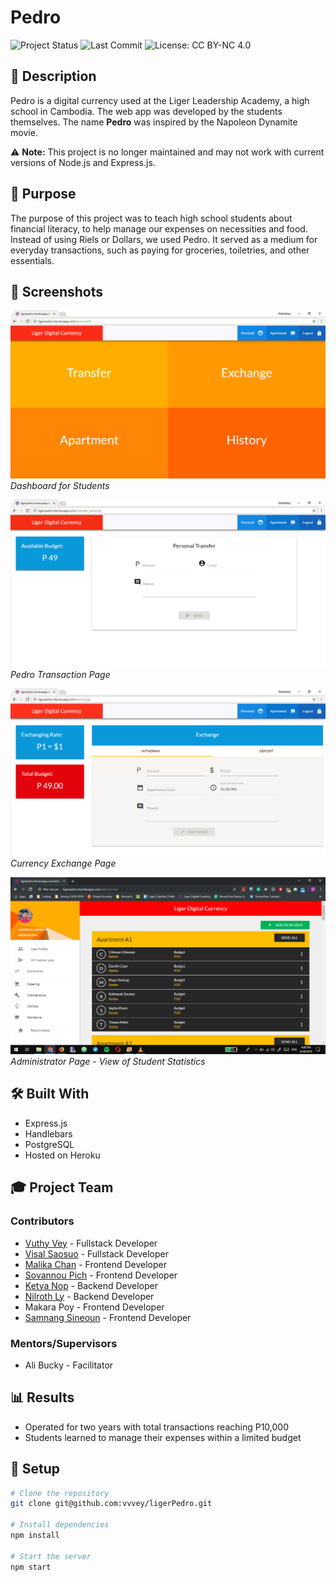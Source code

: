 # Pedro
![Project Status](https://img.shields.io/badge/status-archived-red)
![Last Commit](https://img.shields.io/badge/last%20commit-2021-orange)
![License: CC BY-NC 4.0](https://img.shields.io/badge/License-CC%20BY--NC%204.0-lightgrey.svg)

## 📝 Description
Pedro is a digital currency used at the Liger Leadership Academy, a high school in Cambodia. The web app was developed by the students themselves. The name <b>Pedro</b> was inspired by the Napoleon Dynamite movie.

⚠️ **Note:** This project is no longer maintained and may not work with current versions of Node.js and Express.js.

## 🎯 Purpose
The purpose of this project was to teach high school students about financial literacy, to help manage our expenses on necessities and food. Instead of using Riels or Dollars, we used Pedro. It served as a medium for everyday transactions, such as paying for groceries, toiletries, and other essentials. 

## 📸 Screenshots
![Screenshot 1](public/img/pedro_orig.png)
*Dashboard for Students*

![Screenshot 2](public/img/pedro2_orig.png)
*Pedro Transaction Page*

![Screenshot 3](public/img/pedro1_orig.png)
*Currency Exchange Page*

![Screenshot 4](public/img/pedro3_orig.png)
*Administrator Page - View of Student Statistics*

## 🛠️ Built With
* Express.js
* Handlebars
* PostgreSQL
* Hosted on Heroku

## 🎓 Project Team
### Contributors
- [Vuthy Vey](https://github.com/vvvey) - Fullstack Developer
- [Visal Saosuo](https://github.com/vsaosuo) - Fullstack Developer
- [Malika Chan](https://github.com/5Malika22) - Frontend Developer
- [Sovannou Pich](https://github.com/SovannouPich) - Frontend Developer
- [Ketya Nop](https://github.com/KetyaNop) - Backend Developer
- [Nilroth Ly](https://github.com/NilrothLy) - Backend Developer
- Makara Poy - Frontend Developer
- [Samnang Sineoun](https://github.com/janesmith) - Frontend Developer

### Mentors/Supervisors
* Ali Bucky - Facilitator

## 📊 Results
* Operated for two years with total transactions reaching P10,000
* Students learned to manage their expenses within a limited budget

## 🚀 Setup
```bash
# Clone the repository
git clone git@github.com:vvvey/ligerPedro.git

# Install dependencies
npm install

# Start the server
npm start

